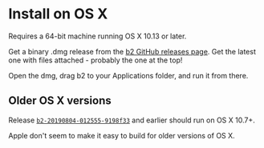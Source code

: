 # Install on OS X

Requires a 64-bit machine running OS X 10.13 or later.

Get a binary .dmg release from the
[b2 GitHub releases page](https://github.com/tom-seddon/b2/releases).
Get the latest one with files attached - probably the one at the top!

Open the dmg, drag b2 to your Applications folder, and run it from
there.

## Older OS X versions

Release
[`b2-20190804-012555-9198f33`](https://github.com/tom-seddon/b2/releases/tag/b2-20190804-012555-9198f33)
and earlier should run on OS X 10.7+.

Apple don't seem to make it easy to build for older versions of OS X.
